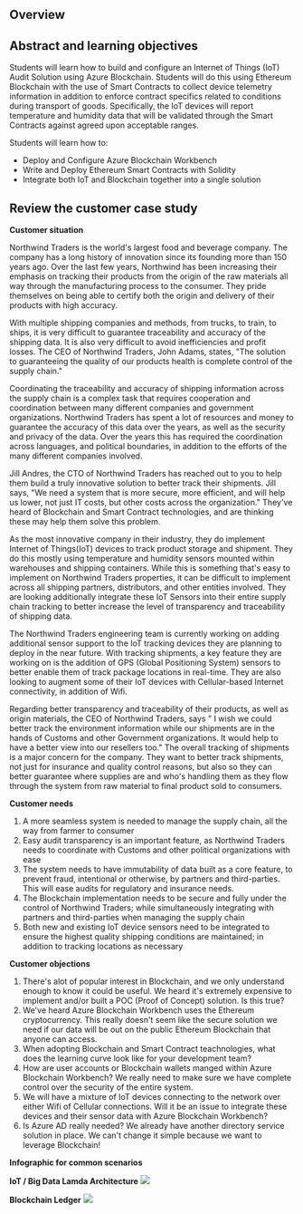 ## Overview
## Abstract and learning objectives
Students will learn how to build and configure an Internet of Things (IoT) Audit Solution using Azure Blockchain. Students will do this using Ethereum Blockchain with the use of Smart Contracts to collect device telemetry information in addition to enforce contract specifics related to conditions during transport of goods. Specifically, the IoT devices will report temperature and humidity data that will be  validated through the Smart Contracts against agreed upon acceptable ranges.

Students will learn how to:
* Deploy and Configure Azure Blockchain Workbench
* Write and Deploy Ethereum Smart Contracts with Solidity
* Integrate both IoT and Blockchain together into a single solution

## Review the customer case study
**Customer situation**

Northwind Traders is the world's largest food and beverage company. The company has a long history of innovation since its founding more than 150 years ago. Over the last few years, Northwind has been increasing their emphasis on tracking their products from the origin of the raw materials all way through the manufacturing process to the consumer. They pride themselves on being able to certify both the origin and delivery of their products with high accuracy.

With multiple shipping companies and methods, from trucks, to train, to ships, it is very difficult to guarantee traceability and accuracy of the shipping data. It is also very difficult to avoid inefficiencies and profit losses. The CEO of Northwind Traders, John Adams, states, "The solution to guaranteeing the quality of our products health is complete control of the supply chain."

Coordinating the traceability and accuracy of shipping information across the supply chain is a complex task that requires cooperation and coordination between many different companies and government organizations. Northwind Traders has spent a lot of resources and money to guarantee the accuracy of this data over the years, as well as the security and privacy of the data. Over the years this has required the coordination across languages, and political boundaries, in addition to the efforts of the many different companies involved.

Jill Andres, the CTO of Northwind Traders has reached out to you to help them build a truly innovative solution to better track their shipments. Jill says, "We need a system that is more secure, more efficient, and will help us lower, not just IT costs, but other costs across the organization." They've heard of Blockchain and Smart Contract technologies, and are thinking these may help them solve this problem.

As the most innovative company in their industry, they do implement Internet of Things(IoT) devices to track product storage and shipment. They do this mostly using temperature and humidity sensors mounted within warehouses and shipping containers. While this is something that's easy to implement on Northwind Traders properties, it can be difficult to implement across all shipping partners, distributors, and other entities involved. They are looking additionally integrate these IoT Sensors into their entire supply chain tracking to better increase the level  of transparency and traceability of shipping data.

The Northwind Traders engineering team is currently working on adding additional sensor support to the IoT tracking devices they are planning to deploy in the near future. With tracking shipments, a key feature they are working on is the addition of GPS (Global Positioning System) sensors to better enable them of track package locations in real-time. They are also looking to augment some of their IoT devices with Cellular-based Internet connectivity, in addition of Wifi.

Regarding better transparency and traceability of their products, as well as origin materials, the CEO of Northwind Traders, says " I wish we could better track the environment information while our shipments are in the hands of Customs and other Government organizations. It would help to have a better view into our resellers too." The overall tracking of shipments is a major concern for the company. They want to better track shipments, not just for insurance and quality control reasons, but also so they can better guarantee where supplies are and who's handling them as they flow through the system from raw material to final product sold to consumers.

**Customer needs**

1. A more seamless system is needed to manage the supply chain, all the way from farmer to consumer
2. Easy audit transparency is an important feature, as Northwind Traders needs to coordinate with Customs and other political organizations with ease
3. The system needs to have immutability of data built as a core feature, to prevent fraud, intentional or otherwise, by partners and third-parties. This will ease audits for regulatory and insurance needs.
4. The Blockchain implementation needs to be secure and fully under the control of Northwind Traders; while simultaneously integrating with partners and third-parties when managing the supply chain
5. Both new and existing IoT device sensors need to be integrated to ensure the highest quality shipping conditions are maintained; in addition to tracking locations as necessary

**Customer objections**

1. There's alot of popular interest in Blockchain, and we only understand enough to know it could be useful. We heard it's extremely expensive to implement and/or built a POC (Proof of Concept) solution. Is this true?
2. We've heard Azure Blockchain Workbench uses the Ethereum cryptocurrency. This really doesn't seem like the secure solution we need if our data will be out on the public Ethereum Blockchain that anyone can access.
3. When adopting Blockchain and Smart Contract teachnologies, what does the learning curve look like for your development team?
4. How are user accounts or Blockchain wallets manged within Azure Blockchain Workbench? We really need to make sure we have complete control over the security of the entire system.
5. We will have a mixture of IoT devices connecting to the network over either Wifi of Cellular connections. Will it be an issue to integrate these devices and their sensor data with Azure Blockchain Workbench?
6. Is Azure AD really needed? We already have another directory service solution in place. We can't change it simple because we want to leverage Blockchain!

**Infographic for common scenarios**

**IoT / Big Data Lamda Architecture**
![](https://github.com/ceteongvanness/eventdemo/blob/master/Azure%20Blockchain%20Workshop/Image/O1.png)

**Blockchain Ledger**
![](https://github.com/ceteongvanness/eventdemo/blob/master/Azure%20Blockchain%20Workshop/Image/O2.png)